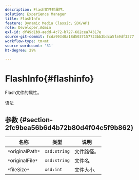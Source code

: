 ```yaml
---
description: Flash文件的属性。
solution: Experience Manager
title: FlashInfo
feature: Dynamic Media Classic，SDK/API
role: Developer,Admin
exl-id: df49d1b9-aedd-4c72-b727-682cea74317e
source-git-commit: fcda99340a18d5037157723bb3bdca5fa9df3277
workflow-type: tm+mt
source-wordcount: '31'
ht-degree: 29%

---
```


# FlashInfo{#flashinfo}

Flash文件的属性。

语法

## 参数 {#section-2fc9bea56b6d4b72b80d4f04c5f9b862}

| 名称 | 类型 | 说明 |
|---|---|---|
| `*`originalPath`*` | `xsd:string` | 文件路径。 |
| `*`originalFile`*` | `xsd:string` | 文件名. |
| `*`fileSize`*` | `xsd:int` | 文件大小. |
